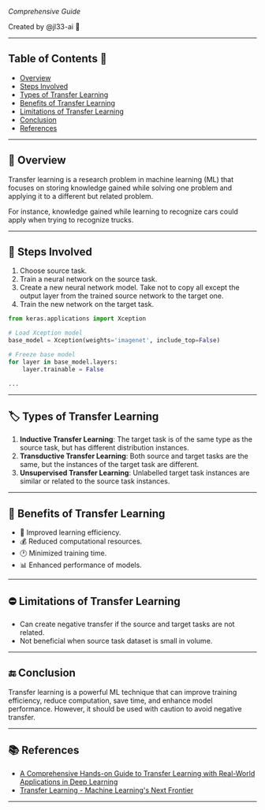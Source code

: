 _Comprehensive Guide_

Created by @jl33-ai :boy:

---

## Table of Contents :bookmark_tabs:

- [Overview](#overview)
- [Steps Involved](#steps_involved)
- [Types of Transfer Learning](#types_transfer_learning)
- [Benefits of Transfer Learning](#benefits_transfer_learning)
- [Limitations of Transfer Learning](#limitations_transfer_learning)
- [Conclusion](#conclusion)
- [References](#references)

---

<a name="overview"></a>

## :dart: Overview

Transfer learning is a research problem in machine learning (ML) that focuses on storing knowledge gained while solving one problem and applying it to a different but related problem. 

For instance, knowledge gained while learning to recognize cars could apply when trying to recognize trucks.

---

<a name="steps_involved"></a>

## :footprints: Steps Involved

1. Choose source task.
2. Train a neural network on the source task.
3. Create a new neural network model. Take not to copy all except the output layer from the trained source network to the target one.
4. Train the new network on the target task.

```python
from keras.applications import Xception

# Load Xception model
base_model = Xception(weights='imagenet', include_top=False)

# Freeze base model
for layer in base_model.layers:
    layer.trainable = False

...
```

---

<a name="types_transfer_learning"></a>

## :label: Types of Transfer Learning

1. **Inductive Transfer Learning**: The target task is of the same type as the source task, but has different distribution instances.
2. **Transductive Transfer Learning**: Both source and target tasks are the same, but the instances of the target task are different.
3. **Unsupervised Transfer Learning**: Unlabelled target task instances are similar or related to the source task instances.

---

<a name="benefits_transfer_learning"></a>

## :gift: Benefits of Transfer Learning

- :rocket: Improved learning efficiency.
- :moneybag: Reduced computational resources.
- :clock1: Minimized training time.
- :bar_chart: Enhanced performance of models.

---

<a name="limitations_transfer_learning"></a>

## :no_entry: Limitations of Transfer Learning

- Can create negative transfer if the source and target tasks are not related.
- Not beneficial when source task dataset is small in volume.

---

<a name="conclusion"></a>

## :end: Conclusion

Transfer learning is a powerful ML technique that can improve training efficiency, reduce computation, save time, and enhance model performance. However, it should be used with caution to avoid negative transfer.

---

<a name="references"></a>

## :books: References

* [A Comprehensive Hands-on Guide to Transfer Learning with Real-World Applications in Deep Learning
](https://towardsdatascience.com/a-comprehensive-hands-on-guide-to-transfer-learning-with-real-world-applications-in-deep-learning-212bf3b2f27a)
* [Transfer Learning - Machine Learning's Next Frontier](https://ruder.io/transfer-learning/)

---
